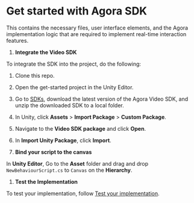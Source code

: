 # Get started with Agora SDK

This contains the necessary files, user interface elements, and the Agora implementation logic that are required to implement real-time interaction features.

1. **Integrate the Video SDK**

To integrate the SDK into the project, do the following:

1. Clone this repo.
1. Open the get-started project in the Unity Editor.
1. Go to [SDKs](https://docs.agora.io/en/sdks?platform=unity), download the latest version of the Agora Video SDK, and unzip the downloaded SDK to a local folder.
1. In Unity, click **Assets** > **Import Package** > **Custom Package**.
1. Navigate to the **Video SDK package** and click **Open**.
1. In **Import Unity Package**, click **Import**.


1. **Bind your script to the canvas**

In **Unity Editor**, Go to the **Asset** folder and drag and drop `NewBehaviourScript.cs` to `Canvas` on the **Hierarchy**.

1. **Test the Implementation**

To test your implementation, follow [Test your implementation](https://docs.agora.io/en/video-calling/get-started/get-started-sdk?platform=unity#test-your-implementation).